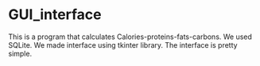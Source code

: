 # GUI_interface
This is a program that calculates Calories-proteins-fats-carbons. We used SQLite. 
We made interface using tkinter library. The interface is pretty simple.

